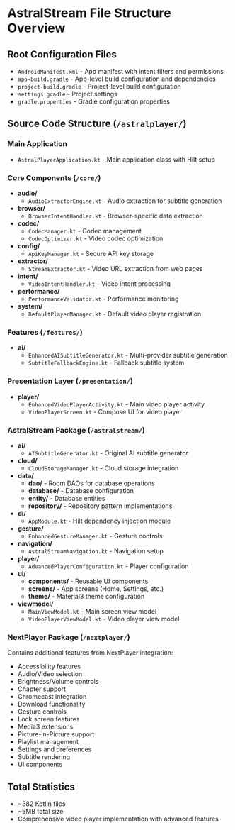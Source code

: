 # AstralStream File Structure Overview

## Root Configuration Files
- `AndroidManifest.xml` - App manifest with intent filters and permissions
- `app-build.gradle` - App-level build configuration and dependencies
- `project-build.gradle` - Project-level build configuration
- `settings.gradle` - Project settings
- `gradle.properties` - Gradle configuration properties

## Source Code Structure (`/astralplayer/`)

### Main Application
- `AstralPlayerApplication.kt` - Main application class with Hilt setup

### Core Components (`/core/`)
- **audio/**
  - `AudioExtractorEngine.kt` - Audio extraction for subtitle generation
- **browser/**
  - `BrowserIntentHandler.kt` - Browser-specific data extraction
- **codec/**
  - `CodecManager.kt` - Codec management
  - `CodecOptimizer.kt` - Video codec optimization
- **config/**
  - `ApiKeyManager.kt` - Secure API key storage
- **extractor/**
  - `StreamExtractor.kt` - Video URL extraction from web pages
- **intent/**
  - `VideoIntentHandler.kt` - Video intent processing
- **performance/**
  - `PerformanceValidator.kt` - Performance monitoring
- **system/**
  - `DefaultPlayerManager.kt` - Default video player registration

### Features (`/features/`)
- **ai/**
  - `EnhancedAISubtitleGenerator.kt` - Multi-provider subtitle generation
  - `SubtitleFallbackEngine.kt` - Fallback subtitle system

### Presentation Layer (`/presentation/`)
- **player/**
  - `EnhancedVideoPlayerActivity.kt` - Main video player activity
  - `VideoPlayerScreen.kt` - Compose UI for video player

### AstralStream Package (`/astralstream/`)
- **ai/**
  - `AISubtitleGenerator.kt` - Original AI subtitle generator
- **cloud/**
  - `CloudStorageManager.kt` - Cloud storage integration
- **data/**
  - **dao/** - Room DAOs for database operations
  - **database/** - Database configuration
  - **entity/** - Database entities
  - **repository/** - Repository pattern implementations
- **di/**
  - `AppModule.kt` - Hilt dependency injection module
- **gesture/**
  - `EnhancedGestureManager.kt` - Gesture controls
- **navigation/**
  - `AstralStreamNavigation.kt` - Navigation setup
- **player/**
  - `AdvancedPlayerConfiguration.kt` - Player configuration
- **ui/**
  - **components/** - Reusable UI components
  - **screens/** - App screens (Home, Settings, etc.)
  - **theme/** - Material3 theme configuration
- **viewmodel/**
  - `MainViewModel.kt` - Main screen view model
  - `VideoPlayerViewModel.kt` - Video player view model

### NextPlayer Package (`/nextplayer/`)
Contains additional features from NextPlayer integration:
- Accessibility features
- Audio/Video selection
- Brightness/Volume controls
- Chapter support
- Chromecast integration
- Download functionality
- Gesture controls
- Lock screen features
- Media3 extensions
- Picture-in-Picture support
- Playlist management
- Settings and preferences
- Subtitle rendering
- UI components

## Total Statistics
- ~382 Kotlin files
- ~5MB total size
- Comprehensive video player implementation with advanced features